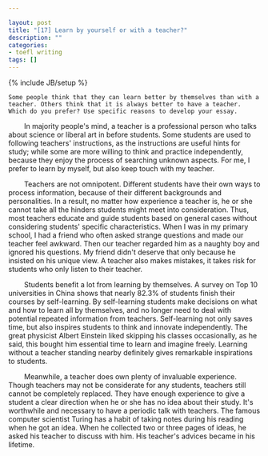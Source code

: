 ```yaml
---

layout: post
title: "[17] Learn by yourself or with a teacher?"
description: ""
categories:
- toefl writing 
tags: []
---
```

{% include JB/setup %}

	Some people think that they can learn better by themselves than with a teacher. Others think that it is always better to have a teacher. Which do you prefer? Use specific reasons to develop your essay.
	
&nbsp;&nbsp;&nbsp;&nbsp;&nbsp;&nbsp;&nbsp;
In majority people's mind, a teacher is a professional person who talks about science or liberal art in before students. Some students are used to following teachers' instructions, as the instructions are useful hints for study; while some are more willing to think and practice independently, because they enjoy the process of searching unknown aspects. For me, I prefer to learn by myself, but also keep touch with my teacher.


&nbsp;&nbsp;&nbsp;&nbsp;&nbsp;&nbsp;&nbsp;
Teachers are not omnipotent. Different students have their own ways to process information, because of their different backgrounds and personalities. In a result, no matter how experience a teacher is, he or she cannot take all the hinders students might meet into consideration. Thus, most teachers educate and guide students based on general cases without considering students' specific characteristics. When I was in my primary school, I had a friend who often asked strange questions and made our teacher feel awkward. Then our teacher regarded him as a naughty boy and ignored his questions. My friend didn't deserve that only because he insisted on his unique view. A teacher also makes mistakes, it takes risk for students who only listen to their teacher.  


&nbsp;&nbsp;&nbsp;&nbsp;&nbsp;&nbsp;&nbsp;
Students benefit a lot from learning by themselves. A survey on Top 10 universities in China shows that nearly 82.3% of students finish their courses by self-learning. By self-learning students make decisions on what and how to learn all by themselves, and no longer need to deal with potential repeated information from teachers. Self-learning not only saves time, but also inspires students to think and innovate independently. The great physicist Albert Einstein liked skipping his classes occasionally, as he said, this bought him essential time to learn and imagine freely. Learning without a teacher standing nearby definitely gives remarkable inspirations to students.


&nbsp;&nbsp;&nbsp;&nbsp;&nbsp;&nbsp;&nbsp;
Meanwhile, a teacher does own plenty of invaluable experience. Though teachers may not be considerate for any students, teachers still cannot be completely replaced. They have enough experience to give a student a clear direction when he or she has no idea about their study. It's worthwhile and necessary to have a periodic talk with teachers. The famous computer scientist Turing has a habit of taking notes during his reading when he got an idea. When he collected two or three pages of ideas, he asked his teacher to discuss with him. His teacher's advices became  in his lifetime. 

&nbsp;&nbsp;&nbsp;&nbsp;&nbsp;&nbsp;&nbsp;


